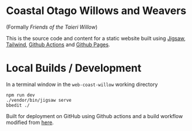 # Coastal Otago Willows and Weavers 

(Formally *Friends of the Taieri Willow*)

This is the source code and content for a static website built using [Jigsaw][tcj], [Tailwind][twn], [Github Actions][gha] and [Github Pages][ghp]. 

[tcj]: https://jigsaw.tighten.co
[twn]: https://tailwindcss.com
[gha]: https://github.com/features/actions
[ghp]: https://pages.github.com

# Local Builds / Development
In a terminal window in the `web-coast-willow` working directory
```
npm run dev
./vendor/bin/jigsaw serve
bbedit ./
```

Built for deployment on GitHub using Github actions and a build workflow modified from [here](https://james.brooks.page/blog/jigsaw-github-actions/).
